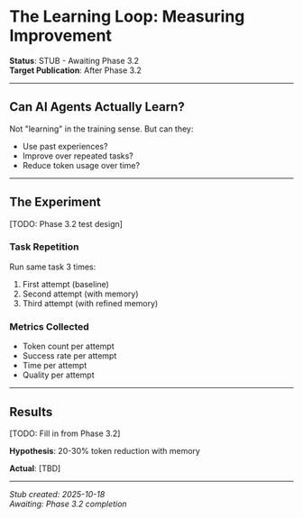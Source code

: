 # The Learning Loop: Measuring Improvement

**Status**: STUB - Awaiting Phase 3.2  
**Target Publication**: After Phase 3.2  

---

## Can AI Agents Actually Learn?

Not "learning" in the training sense. But can they:
- Use past experiences?
- Improve over repeated tasks?
- Reduce token usage over time?

---

## The Experiment

[TODO: Phase 3.2 test design]

### Task Repetition
Run same task 3 times:
1. First attempt (baseline)
2. Second attempt (with memory)
3. Third attempt (with refined memory)

### Metrics Collected
- Token count per attempt
- Success rate per attempt
- Time per attempt
- Quality per attempt

---

## Results

[TODO: Fill in from Phase 3.2]

**Hypothesis**: 20-30% token reduction with memory

**Actual**: [TBD]

---

*Stub created: 2025-10-18*  
*Awaiting: Phase 3.2 completion*
